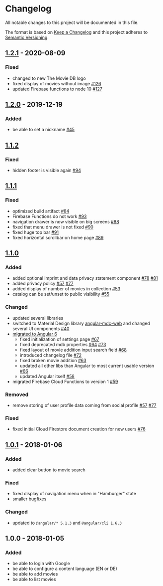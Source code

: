 # Changelog
All notable changes to this project will be documented in this file.

The format is based on [Keep a Changelog](http://keepachangelog.com/en/1.0.0/)
and this project adheres to [Semantic Versioning](http://semver.org/spec/v2.0.0.html).

[//]: # "Added for new features."
[//]: # "Changed for changes in existing functionality."
[//]: # "Deprecated for soon-to-be removed features."
[//]: # "Removed for now removed features."
[//]: # "Fixed for any bug fixes."
[//]: # "Security in case of vulnerabilities."

## [1.2.1] - 2020-08-09
### Fixed
- changed to new The Movie DB logo
- fixed display of movies without image [#126]
- updated Firebase functions to node 10 [#127]

## [1.2.0] - 2019-12-19
### Added
- be able to set a nickname [#45]

## [1.1.2]
### Fixed
- hidden footer is visible again [#94]

## [1.1.1]
### Fixed
- optimized build artifact [#84]
- Firebase Functions do not work [#93]
- navigation drawer is now visible on big screens [#88]
- fixed that menu drawer is not fixed [#90]
- fixed huge top bar [#91]
- fixed horizontal scrollbar on home page [#89]

## [1.1.0]
### Added
- added optional imprint and data privacy statement component [#78] [#81]
- added privacy policy [#57] [#77]
- added display of number of movies in collection [#53]
- catalog can be set/unset to public visibility [#55]
### Changed
- updated several libraries
- switched to Material Design library [angular-mdc-web](https://github.com/trimox/angular-mdc-web) and changed several UI components [#40]
- [migrated to Angular 6](https://github.com/dArignac/treasury/projects/3)
    - fixed initialization of settings page [#67]
    - fixed deprecated mdb properties [#64] [#73]
    - fixed layout of movie addition input search field [#68]
    - introduced changelog file [#72]
    - fixed broken movie addition [#63]
    - updated all other libs than Angular to most current usable version [#66]
    - updated Angular itself [#58]
- migrated Firebase Cloud Functions to version 1 [#59]
### Removed
- remove storing of user profile data coming from social profile [#57] [#77]
### Fixed
- fixed initial Cloud Firestore document creation for new users [#76]


## [1.0.1] - 2018-01-06
### Added
- added clear button to movie search
### Fixed
- fixed display of navigation menu when in "Hamburger" state
- smaller bugfixes
### Changed
- updated to `@angular/* 5.1.3` and `@angular/cli 1.6.3`


## 1.0.0 - 2018-01-05
### Added
- be able to login with Google
- be able to configure a content language (EN or DE)
- be able to add movies
- be able to list movies


[Unreleased]: https://github.com/darignac/treasury/compare/v1.2.1...HEAD
[1.2.1]: https://github.com/darignac/treasury/compare/v1.2.0...v1.2.1
[1.2.0]: https://github.com/darignac/treasury/compare/v1.1.2...v1.2.0
[1.1.2]: https://github.com/darignac/treasury/compare/v1.1.1...v1.1.2
[1.1.1]: https://github.com/darignac/treasury/compare/v1.1.0...v1.1.1
[1.1.0]: https://github.com/darignac/treasury/compare/v1.0.1...v1.1.0
[1.0.1]: https://github.com/darignac/treasury/compare/v1.0.0...v1.0.1
[#127]: https://github.com/dArignac/treasury/issues/127
[#126]: https://github.com/dArignac/treasury/issues/126
[#100]: https://github.com/dArignac/treasury/pull/100
[#95]: https://github.com/dArignac/treasury/issues/95
[#94]: https://github.com/dArignac/treasury/issues/94
[#93]: https://github.com/dArignac/treasury/issues/93
[#91]: https://github.com/dArignac/treasury/issues/91
[#90]: https://github.com/dArignac/treasury/issues/90
[#89]: https://github.com/dArignac/treasury/issues/89
[#88]: https://github.com/dArignac/treasury/issues/88
[#84]: https://github.com/dArignac/treasury/issues/84
[#81]: https://github.com/dArignac/treasury/pull/81
[#78]: https://github.com/dArignac/treasury/issues/78
[#77]: https://github.com/dArignac/treasury/pull/77
[#76]: https://github.com/dArignac/treasury/issues/76
[#73]: https://github.com/dArignac/treasury/pull/73
[#72]: https://github.com/dArignac/treasury/issues/72
[#68]: https://github.com/dArignac/treasury/issues/68
[#67]: https://github.com/dArignac/treasury/issues/67
[#66]: https://github.com/dArignac/treasury/issues/66
[#64]: https://github.com/dArignac/treasury/issues/64
[#63]: https://github.com/dArignac/treasury/issues/63
[#59]: https://github.com/dArignac/treasury/issues/59
[#58]: https://github.com/dArignac/treasury/issues/58
[#57]: https://github.com/dArignac/treasury/issues/57
[#55]: https://github.com/dArignac/treasury/pull/55
[#53]: https://github.com/dArignac/treasury/pull/53
[#45]: https://github.com/dArignac/treasury/issues/45
[#40]: https://github.com/dArignac/treasury/issues/40
